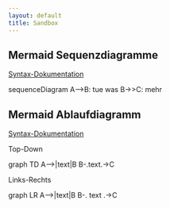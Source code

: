 ```yaml
---
layout: default
title: Sandbox
---
```



## Mermaid Sequenzdiagramme

[Syntax-Dokumentation](http://knsv.github.io/mermaid/#sequence-diagrams)

<div class="mermaid">
sequenceDiagram
  A-->B: tue was
  B->>C: mehr
</div>

## Mermaid Ablaufdiagramm

[Syntax-Dokumentation](http://knsv.github.io/mermaid/#flowcharts-basic-syntax)

Top-Down

<div class="mermaid">
graph TD
  A-->|text|B
  B-.text.->C
</div>

Links-Rechts

<div class="mermaid">
graph LR
  A-->|text|B
  B-. text .->C
</div>
